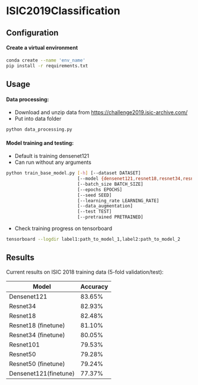 # ISIC2019Classification

## Configuration
#### Create a virtual environment
```bash
conda create --name 'env_name'
pip install -r requirements.txt
```

## Usage

#### Data processing:
- Download and unzip data from https://challenge2019.isic-archive.com/
- Put into data folder
```bash
python data_processing.py
```

#### Model training and testing:
- Default is training densenet121
- Can run without any arguments
```bash
python train_base_model.py [-h] [--dataset DATASET]
                           [--model {densenet121,resnet18,resnet34,resnet50,resnet101,vgg13,vgg16}]
                           [--batch_size BATCH_SIZE]
                           [--epochs EPOCHS]
                           [--seed SEED]
                           [--learning_rate LEARNING_RATE]
                           [--data_augmentation]
                           [--test TEST]
                           [--pretrained PRETRAINED]
```

- Check training progress on tensorboard

```bash
tensorboard --logdir label1:path_to_model_1,label2:path_to_model_2
```

## Results

Current results on ISIC 2018 training data (5-fold validation/test):

|Model           |Accuracy                       
|----------------|--------------------
|Densenet121               |83.65%
|Resnet34                  |82.93%
|Resnet18                  |82.48%
|Resnet18 (finetune)       |81.10%
|Resnet34 (finetune)       |80.05%
|Resnet101                 |79.53%
|Resnet50                  |79.28%
|Resnet50 (finetune)       |79.24%
|Densenet121(finetune)     |77.37%
